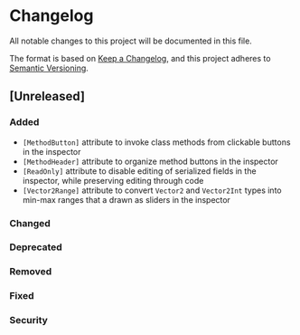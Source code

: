 # Changelog

All notable changes to this project will be documented in this file.

The format is based on [Keep a Changelog](https://keepachangelog.com/en/1.1.0/),
and this project adheres to [Semantic Versioning](https://semver.org/spec/v2.0.0.html).

## [Unreleased]

### Added

- `[MethodButton]` attribute to invoke class methods from clickable buttons in the inspector
- `[MethodHeader]` attribute to organize method buttons in the inspector
- `[ReadOnly]` attribute to disable editing of serialized fields in the inspector, while preserving editing through code
- `[Vector2Range]` attribute to convert `Vector2` and `Vector2Int` types into min-max ranges that a drawn as sliders in the inspector

### Changed

### Deprecated

### Removed

### Fixed

### Security
